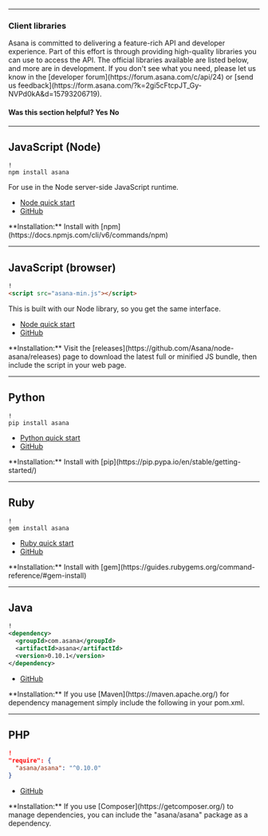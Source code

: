 <hr class="full-line">
<section class="full-section">
<section>

# Client libraries

<span class="description">
Asana is committed to delivering a feature-rich API and developer experience. Part of this effort is through providing high-quality libraries you can use to access the API. The official libraries available are listed below, and more are in development. If you don't see what you need, please let us know in the [developer forum](https://forum.asana.com/c/api/24) or [send us feedback](https://form.asana.com/?k=2gi5cFtcpJT_Gy-NVPd0kA&d=15793206719).
</span>

<div>
  <div class="docs-developer-satisfaction-content">
      <h4>Was this section helpful? <a class="positiveFeedback-DevSatisfaction" style="cursor:pointer;">Yes </a><a class="negativeFeedback-DevSatisfaction" style="cursor:pointer;">No</a></h4>
  </div>
</div>

</section>
<hr>
<section>

<a name="NodeJS"></a>
## JavaScript (Node)
```shell
!
npm install asana
```

For use in the Node server-side JavaScript runtime.

* [Node quick start](/docs/node-hello-world)
* [GitHub](https://github.com/Asana/node-asana/)

<span class="description">
**Installation:** Install with [npm](https://docs.npmjs.com/cli/v6/commands/npm)
</span>

</section>
<hr>
<section>

<a name="BrowserJS"></a>
## JavaScript (browser)
```html
!
<script src="asana-min.js"></script>
```

This is built with our Node library, so you get the same interface.

* [Node quick start](/docs/node-hello-world)
* [GitHub](https://github.com/Asana/node-asana/)

<span class="description">
**Installation:** Visit the [releases](https://github.com/Asana/node-asana/releases) page to download the latest full or minified JS bundle, then include the script in your web page.
</span>

</section>
<hr>
<section>

<a name="Python"></a>
## Python
```shell
!
pip install asana
```

* [Python quick start](/docs/python-hello-world)
* [GitHub](https://github.com/Asana/python-asana/)

<span class="description">
**Installation:** Install with [pip](https://pip.pypa.io/en/stable/getting-started/)
</span>

</section>
<hr>
<section>

<a name="Ruby"></a>
## Ruby
```shell
!
gem install asana
```

* [Ruby quick start](/docs/ruby-hello-world)
* [GitHub](https://github.com/Asana/ruby-asana/)

<span class="description">
**Installation:** Install with [gem](https://guides.rubygems.org/command-reference/#gem-install)
</span>

</section>
<hr>
<section>

<a name="Java"></a>
## Java
```xml
!
<dependency>
  <groupId>com.asana</groupId>
  <artifactId>asana</artifactId>
  <version>0.10.1</version>
</dependency>
```
* [GitHub](https://github.com/Asana/java-asana/)

<span class="description">
**Installation:** If you use [Maven](https://maven.apache.org/) for dependency management simply include the following in your pom.xml.
</span>

</section>
<hr>
<section>

<a name="PHP"></a>
## PHP
```json
!
"require": {
  "asana/asana": "^0.10.0"
}
```

* [GitHub](https://github.com/Asana/php-asana/)

<span class="description">
**Installation:** If you use [Composer](https://getcomposer.org/) to manage dependencies, you can include the
"asana/asana" package as a dependency.
</span>

</section>
</section>
